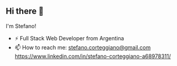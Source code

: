 ## Hi there 👋

I'm Stefano!

- ⚡ Full Stack Web Developer from Argentina
- 📫 How to reach me:
  stefano.corteggiano@gmail.com
  https://www.linkedin.com/in/stefano-corteggiano-a68978311/


